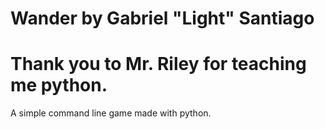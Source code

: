 # Wander by Gabriel "Light" Santiago
# Thank you to Mr. Riley for teaching me python.
A simple command line game made with python.